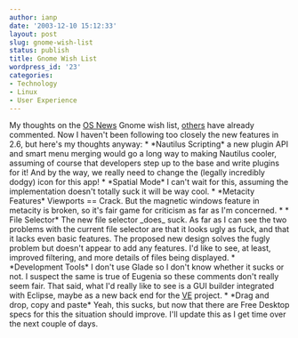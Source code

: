 ```yaml
---
author: ianp
date: '2003-12-10 15:12:33'
layout: post
slug: gnome-wish-list
status: publish
title: Gnome Wish List
wordpress_id: '23'
categories:
- Technology
- Linux
- User Experience
---
```


My thoughts on the [OS News](http://www.osnews.com) Gnome wish list,
[others](http://www.burtonini.com/cgi/pyblosxom.cgi/computers/gnome-wishlist-pah-20031210)
have already commented. Now I haven't been following too closely the new
features in 2.6, but here's my thoughts anyway: \* \*Nautilus
Scripting\* a new plugin API and smart menu merging would go a long way
to making Nautilus cooler, assuming of course that developers step up to
the base and write plugins for it! And by the way, we really need to
change the (legally incredibly dodgy) icon for this app! \* \*Spatial
Mode\* I can't wait for this, assuming the implementation doesn't
totally suck it will be way cool. \* \*Metacity Features\* Viewports ==
Crack. But the magnetic windows feature in metacity is broken, so it's
fair game for criticism as far as I'm concerned. \* \* File Selector\*
The new file selector \_does\_ suck. As far as I can see the two
problems with the current file selector are that it looks ugly as fuck,
and that it lacks even basic features. The proposed new design solves
the fugly problem but doesn't appear to add any features. I'd like to
see, at least, improved filtering, and more details of files being
displayed. \* \*Development Tools\* I don't use Glade so I don't know
whether it sucks or not. I suspect the same is true of Eugenia so these
comments don't really seem fair. That said, what I'd really like to see
is a GUI builder integrated with Eclipse, maybe as a new back end for
the [VE](http://www.eclipse.org/vep "Visual Editor") project. \* \*Drag
and drop, copy and paste\* Yeah, this sucks, but now that there are Free
Desktop specs for this the situation should improve. I'll update this as
I get time over the next couple of days.
